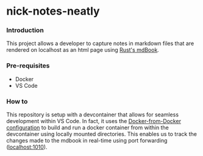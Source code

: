 # nick-notes-neatly

### Introduction
This project allows a developer to capture notes in markdown files that are rendered on localhost as an html page using [Rust's mdBook](https://rust-lang.github.io/mdBook/).

### Pre-requisites
- Docker
- VS Code

### How to
This repository is setup with a devcontainer that allows for seamless development within VS Code. In fact, it uses the [Docker-from-Docker configuration](https://github.com/microsoft/vscode-dev-containers/tree/main/containers/docker-from-docker) to build and run a docker container from within the devcontainer using locally mounted directories. This enables us to track the changes made to the mdbook in real-time using port forwarding ([localhost:1010](http://localhost:1010)).